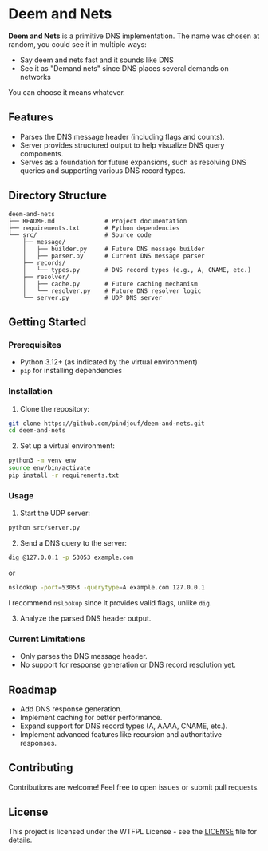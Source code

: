 # Deem and Nets

**Deem and Nets** is a primitive DNS implementation. The name was chosen at random, you could see it in multiple ways:
- Say deem and nets fast and it sounds like DNS
- See it as "Demand nets" since DNS places several demands on networks

You can choose it means whatever.

## Features

- Parses the DNS message header (including flags and counts).
- Server provides structured output to help visualize DNS query components.
- Serves as a foundation for future expansions, such as resolving DNS queries and supporting various DNS record types.

## Directory Structure

```
deem-and-nets
├── README.md              # Project documentation
├── requirements.txt       # Python dependencies
└── src/                   # Source code
    ├── message/
    │   ├── builder.py     # Future DNS message builder
    │   ├── parser.py      # Current DNS message parser
    ├── records/
    │   └── types.py       # DNS record types (e.g., A, CNAME, etc.)
    ├── resolver/
    │   ├── cache.py       # Future caching mechanism
    │   └── resolver.py    # Future DNS resolver logic
    └── server.py          # UDP DNS server
```

## Getting Started

### Prerequisites

- Python 3.12+ (as indicated by the virtual environment)
- `pip` for installing dependencies

### Installation

1. Clone the repository:

```bash
git clone https://github.com/pindjouf/deem-and-nets.git
cd deem-and-nets
```

2. Set up a virtual environment:

```bash
python3 -m venv env
source env/bin/activate
pip install -r requirements.txt
```

### Usage

1. Start the UDP server:

```bash
python src/server.py
```

2. Send a DNS query to the server:

```bash
dig @127.0.0.1 -p 53053 example.com
```

or

```bash
nslookup -port=53053 -querytype=A example.com 127.0.0.1
```

I recommend `nslookup` since it provides valid flags, unlike `dig`.

3. Analyze the parsed DNS header output.

### Current Limitations

- Only parses the DNS message header.
- No support for response generation or DNS record resolution yet.

## Roadmap

- Add DNS response generation.
- Implement caching for better performance.
- Expand support for DNS record types (A, AAAA, CNAME, etc.).
- Implement advanced features like recursion and authoritative responses.

## Contributing

Contributions are welcome! Feel free to open issues or submit pull requests.

## License

This project is licensed under the WTFPL License - see the [LICENSE](LICENSE) file for details.
